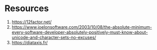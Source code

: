 # Resources

1. https://12factor.net/
2. https://www.joelonsoftware.com/2003/10/08/the-absolute-minimum-every-software-developer-absolutely-positively-must-know-about-unicode-and-character-sets-no-excuses/
3. https://diataxis.fr/
